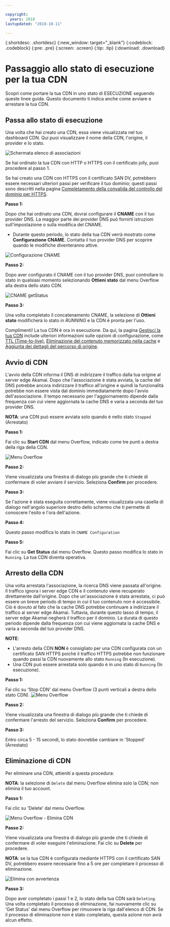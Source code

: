 ```yaml
---

copyright:
  years: 2018
lastupdated: "2018-10-11"

---
```


{:shortdesc: .shortdesc}
{:new_window: target="_blank"}
{:codeblock: .codeblock}
{:pre: .pre}
{:screen: .screen}
{:tip: .tip}
{:download: .download}

# Passaggio allo stato di esecuzione per la tua CDN

Scopri come portare la tua CDN in uno stato di ESECUZIONE seguendo queste linee guida. Questo documento ti indica anche come avviare e arrestare la tua CDN.

## Passa allo stato di esecuzione

Una volta che hai creato una CDN, essa viene visualizzata nel tuo dashboard CDN. Qui puoi visualizzare il nome della CDN, l'origine, il provider e lo stato.  

 ![Schermata elenco di associazioni](images/mapping-list.png)


Se hai ordinato la tua CDN con HTTP o HTTPS con il certificato jolly, puoi procedere al passo 1.

Se hai creato una CDN con HTTPS con il certificato SAN DV, potrebbero essere necessari ulteriori passi per verificare il tuo dominio; questi passi sono descritti nella pagina [Completamento della convalida del controllo del dominio per HTTPS](how-to-https.html#completing-domain-control-validation-for-https).

**Passo 1:**

Dopo che hai ordinato una CDN, dovrai configurare il **CNAME** con il tuo provider DNS. La maggior parte dei provider DNS può fornirti istruzioni sull'impostazione o sulla modifica del CNAME.

   * Durante questo periodo, lo stato della tua CDN verrà mostrato come **Configurazione CNAME**. Contatta il tuo provider DNS per scoprire quando le modifiche diventeranno attive.

   ![Configurazione CNAME](images/cname-config.png)  

**Passo 2:**

Dopo aver configurato il CNAME con il tuo provider DNS, puoi controllare lo stato in qualsiasi momento selezionando **Ottieni stato** dal menu Overflow alla destra dello stato CDN.

  ![CNAME getStatus](images/cname-getstatus.png)  

**Passo 3:**

Una volta completato il concatenamento CNAME, la selezione di **Ottieni stato** modificherà lo stato in *RUNNING* e la CDN è pronta per l'uso.

Complimenti! La tua CDN è ora in esecuzione. Da qui, la pagina [Gestisci la tua CDN](how-to.html#manage-your-cdn) include ulteriori informazioni sulle opzioni di configurazione, come [TTL (Time-to-live)](how-to.html#setting-content-caching-time-using-time-to-live-), [Eliminazione del contenuto memorizzato nella cache](how-to.html#purging-cached-content) e [Aggiunta dei dettagli del percorso di origine](how-to.html#adding-origin-path-details).

## Avvio di CDN

L'avvio della CDN informa il DNS di indirizzare il traffico dalla tua origine al server edge Akamai. Dopo che l'associazione è stata avviata, la cache del DNS potrebbe ancora indirizzare il traffico all'origine e quindi la funzionalità potrebbe non essere vista dal dominio immediatamente dopo l'avvio dell'associazione. Il tempo necessario per l'aggiornamento dipende dalla frequenza con cui viene aggiornata la cache DNS e varia a seconda del tuo provider DNS.

**NOTA**: una CDN può essere avviata solo quando è nello stato `Stopped` (Arrestato)  

**Passo 1:**

Fai clic su **Start CDN** dal menu Overflow, indicato come tre punti a destra della riga della CDN.

  ![Menu Overflow](images/start_cdn.png)

**Passo 2:**

Viene visualizzata una finestra di dialogo più grande che ti chiede di confermare di voler avviare il servizio. Seleziona **Confirm** per procedere.

**Passo 3:**

Se l'azione è stata eseguita correttamente, viene visualizzata una casella di dialogo nell'angolo superiore destro dello schermo che ti permette di conoscere l'esito e l'ora dell'azione.

**Passo 4:**

Questo passo modifica lo stato in `CNAME Configuration`

**Passo 5:**

Fai clic su **Get Status** dal menu Overflow. Questo passo modifica lo stato in `Running`. La tua CDN diventa operativa.

## Arresto della CDN

Una volta arrestata l'associazione, la ricerca DNS viene passata all'origine. Il traffico ignora i server edge CDN e il contenuto viene recuperato direttamente dall'origine. Dopo che un'associazione è stata arrestata, ci può essere un breve periodo di tempo in cui il tuo contenuto non è accessibile. Ciò è dovuto al fato che la cache DNS potrebbe continuare a indirizzare il traffico ai server edge Akamai. Tuttavia, durante questo lasso di tempo, il server edge Akamai negherà il traffico per il dominio. La durata di questo periodo dipende dalla frequenza con cui viene aggiornata la cache DNS e varia a seconda del tuo provider DNS.

**NOTE**: 
* L'arresto della CDN **NON** è consigliato per una CDN configurata con un certificato SAN HTTPS poiché il traffico HTTPS potrebbe non funzionare quando passi la CDN nuovamente allo stato `Running` (In esecuzione). 
* Una CDN può essere arrestata solo quando è in uno stato di `Running` (In esecuzione).

**Passo 1:**

Fai clic su 'Stop CDN' dal menu Overflow (3 punti verticali a destra dello stato CDN).
 ![Menu Overflow](images/stop_cdn.png)

**Passo 2:**

Viene visualizzata una finestra di dialogo più grande che ti chiede di confermare l'arresto del servizio. Seleziona **Confirm** per procedere.

**Passo 3:**

Entro circa 5 - 15 secondi, lo stato dovrebbe cambiare in 'Stopped' (Arrestato)

## Eliminazione di CDN

Per eliminare una CDN, attieniti a questa procedura:

**NOTA**: la selezione di `Delete` dal menu Overflow elimina solo la CDN; non elimina il tuo account.

**Passo 1:**

Fai clic su 'Delete' dal menu Overflow.

 ![Menu Overflow - Elimina CDN](images/delete_cdn.png)

**Passo 2:**

Viene visualizzata una finestra di dialogo più grande che ti chiede di confermare di voler eseguire l'eliminazione. Fai clic su **Delete** per procedere.

**NOTA**: se la tua CDN è configurata mediante HTTPS con il certificato SAN DV, potrebbero essere necessarie fino a 5 ore per completare il processo di eliminazione.

  ![Elimina con avvertenza](images/delete-with-warning.png)

**Passo 3:**

Dopo aver completato i passi 1 e 2, lo stato della tua CDN sarà `Deleting`. Una volta completato il processo di eliminazione, fai nuovamente clic su 'Get Status' dal menu Overflow per rimuovere la riga dall'elenco di CDN. Se il processo di eliminazione non è stato completato, questa azione non avrà alcun effetto.
